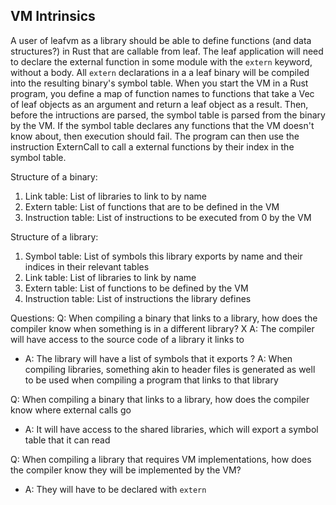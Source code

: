 ## VM Intrinsics

A user of leafvm as a library should be able to define functions (and data structures?) in Rust that are callable from leaf. The leaf application will need to declare the external function in some module with the `extern` keyword, without a body. All `extern` declarations in a a leaf binary will be compiled into the resulting binary's symbol table. When you start the VM in a Rust program, you define a map of function names to functions that take a Vec of leaf objects as an argument and return a leaf object as a result. Then, before the intructions are parsed, the symbol table is parsed from the binary by the VM. If the symbol table declares any functions that the VM doesn't know about, then execution should fail. The program can then use the instruction ExternCall to call a external functions by their index in the symbol table.

Structure of a binary:
1. Link table: List of libraries to link to by name
2. Extern table: List of functions that are to be defined in the VM
3. Instruction table: List of instructions to be executed from 0 by the VM

Structure of a library:
1. Symbol table: List of symbols this library exports by name and their indices in their relevant tables
2. Link table: List of libraries to link by name
3. Extern table: List of functions to be defined by the VM
4. Instruction table: List of instructions the library defines

Questions:
Q: When compiling a binary that links to a library, how does the compiler know when something is in a different library?
X A: The compiler will have access to the source code of a library it links to
+ A: The library will have a list of symbols that it exports
? A: When compiling libraries, something akin to header files is generated as well to be used when compiling a program that links to that library

Q: When compiling a binary that links to a library, how does the compiler know where external calls go
+ A: It will have access to the shared libraries, which will export a symbol table that it can read

Q: When compiling a library that requires VM implementations, how does the compiler know they will be implemented by the VM?
+ A: They will have to be declared with `extern`
